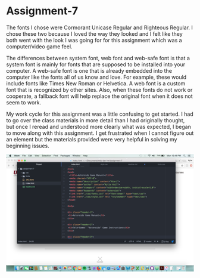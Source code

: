# Assignment-7

The fonts I chose were Cormorant Unicase Regular and Righteous Regular. I chose these two because I loved the way they looked and I felt like they both went with the look I was going for for this assignment which was a computer/video game feel.

The differences between system font, web font and web-safe font is that a system font is mainly for fonts that are supposed to be installed into your computer. A web-safe font is one that is already embedded into the computer like the fonts all of us know and love. For example, these would include fonts like Times New Roman or Helvetica. A web font is a custom font that is recognized by other sites. Also, when these fonts do not work or cooperate, a fallback font will help replace the original font when it does not seem to work.

My work cycle for this assignment was a little confusing to get started. I had to go over the class materials in more detail than I had originally thought, but once I reread and understood more clearly what was expected, I began to move along with this assignment. I get frustrated when I cannot figure out an element but the materials provided were very helpful in solving my beginning issues.

![](../assignment-7/screenshot.png)
